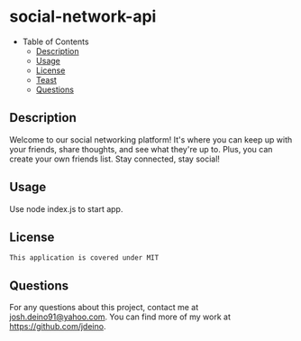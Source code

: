 # social-network-api

- Table of Contents
  - [Description](#description)
  - [Usage](#usage)
  - [License](#license)
  - [Teast](#test)
  - [Questions](#questions)

## Description
Welcome to our social networking platform! It's where you can keep up with your friends, share thoughts, and see 
what they're up to. Plus, you can create your own friends list. Stay connected, stay social!

## Usage
Use node index.js to start app.

## License
```
This application is covered under MIT
```

## Questions
For any questions about this project, contact me at josh.deino91@yahoo.com. You can find more of my work at https://github.com/jdeino.
